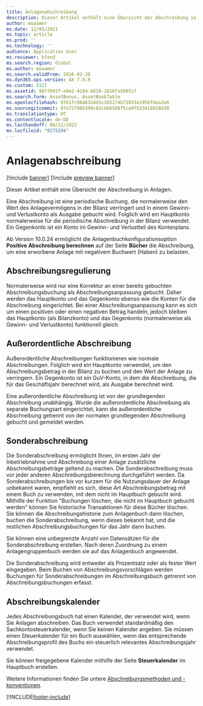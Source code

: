 ```yaml
---
title: Anlagenabschreibung
description: Dieser Artikel enthält eine Übersicht der Abschreibung in Anlagen.
author: moaamer
ms.date: 12/03/2021
ms.topic: article
ms.prod: ''
ms.technology: ''
audience: Application User
ms.reviewer: kfend
ms.search.region: Global
ms.author: moaamer
ms.search.validFrom: 2016-02-28
ms.dyn365.ops.version: AX 7.0.0
ms.custom: 3121
ms.assetid: 98ff891f-e0e2-4184-b618-28107a50851f
ms.search.form: AssetBonus, AssetBookTable
ms.openlocfilehash: 9761fc9846324d1c165274b72033e195bf4ea3e0
ms.sourcegitcommit: 87e727005399c82cbb6509f5ce9fb33d18928d30
ms.translationtype: HT
ms.contentlocale: de-DE
ms.lasthandoff: 08/12/2022
ms.locfileid: "9275294"
---
```

# <a name="fixed-asset-depreciation"></a>Anlagenabschreibung

[!include [banner](../includes/banner.md)]
[!include [preview banner](../includes/preview-banner.md)]

Dieser Artikel enthält eine Übersicht der Abschreibung in Anlagen.

Eine Abschreibung ist eine periodische Buchung, die normalerweise den Wert des Anlagevermögens in der Bilanz verringert und in einem Gewinn- und Verlustkonto als Ausgabe gebucht wird. Folglich wird ein Hauptkonto normalerweise für die periodische Abschreibung in der Bilanz verwendet. Ein Gegenkonto ist ein Konto im Gewinn- und Verlustteil des Kontenplans.

Ab Version 10.0.24 ermöglicht die Anlagenbuchkonfigurationsoption **Positive Abschreibung berechnen** auf der Seite **Bücher** die Abschreibung, um eine erworbene Anlage mit negativem Buchwert (Haben) zu belasten.

## <a name="depreciation-adjustment"></a>Abschreibungsregulierung
Normalerweise wird nur eine Korrektur an einer bereits gebuchten Abschreibungsbuchung als Abschreibungsanpassung gebucht. Daher werden das Hauptkonto und das Gegenkonto ebenso wie die Konten für die Abschreibung eingerichtet. Bei einer Abschreibungsanpassung kann es sich um einen positiven oder einen negativen Betrag handeln, jedoch bleiben das Hauptkonto (als Bilanzkonto) und das Gegenkonto (normalerweise als Gewinn- und Verlustkonto) funktionell gleich.

## <a name="extraordinary-depreciation"></a>Außerordentliche Abschreibung
Außerordentliche Abschreibungen funktionieren wie normale Abschreibungen. Folglich wird ein Hauptkonto verwendet, um den Abschreibungsbetrag in der Bilanz zu buchen und den Wert der Anlage zu verringern. Ein Gegenkonto ist ein GuV-Konto, in dem die Abschreibung, die für das Geschäftsjahr berechnet wird, als Ausgabe berechnet wird. 

Eine außerordentliche Abschreibung ist von der grundlegenden Abschreibung unabhängig. Wurde die außerordentliche Abschreibung als separate Buchungsart eingerichtet, kann die außerordentliche Abschreibung getrennt von der normalen grundlegenden Abschreibung gebucht und gemeldet werden.

## <a name="special-depreciation-allowance"></a>Sonderabschreibung
Die Sonderabschreibung ermöglicht Ihnen, im ersten Jahr der Inbetriebnahme und Abschreibung einer Anlage zusätzliche Abschreibungsbeträge geltend zu machen. Die Sonderabschreibung muss vor jeder anderen Abschreibungsberechnung durchgeführt werden. Da Sonderabschreibungen bis vor kurzem für die Nutzungsdauer der Anlage unbekannt waren, empfiehlt es sich, diese Art Abschreibungsbetrag mit einem Buch zu verwenden, mit dem nicht im Hauptbuch gebucht wird. Mithilfe der Funktion "Buchungen löschen, die nicht im Hauptbuch gebucht werden" können Sie historische Transaktionen für diese Bücher löschen. Sie können die Abschreibungshistorie zum Anlagenbuch dann löschen, buchen die Sonderabschreibung, wenn dieses bekannt hat, und die restlichen Abschreibungsbuchungen für das Jahr dann buchen. 

Sie können eine unbegrenzte Anzahl von Datensätzen für die Sonderabschreibung erstellen. Nach deren Zuordnung zu einem Anlagengruppenbuch werden sie auf das Anlagenbuch angewendet. 

Die Sonderabschreibung wird entweder als Prozentsatz oder als fester Wert eingegeben. Beim Buchen von Abschreibungsvorschlägen werden Buchungen für Sonderabschreibungen im Abschreibungsbuch getrennt von Abschreibungsbuchungen erfasst.

## <a name="depreciation-calendars"></a>Abschreibungskalender
Jedes Abschreibungsbuch hat einen Kalender, der verwendet wird, wenn Sie Anlagen abschreiben. Das Buch verwendet standardmäßig den Sachkontosteuerkalender, wenn Sie keinen Kalender angeben. Sie müssen einen Steuerkalender für ein Buch auswählen, wenn das entsprechende Abschreibungsprofil des Buchs ein steuerlich relevantes Abschreibungsjahr verwendet. 

Sie können freigegebene Kalender mithilfe der Seite **Steuerkalender** im Hauptbuch erstellen.

Weitere Informationen finden Sie untere [Abschreibungsmethoden und - konventionen](depreciation-methods-conventions.md). 





[!INCLUDE[footer-include](../../includes/footer-banner.md)]
